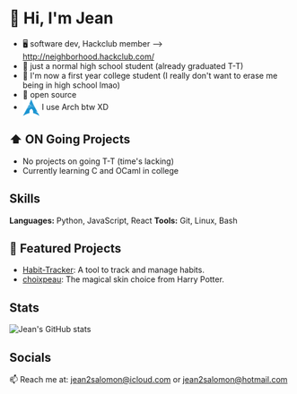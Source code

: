 # 👋 Hi, I'm Jean

 - 🖥 software dev, Hackclub member --> http://neighborhood.hackclub.com/
 - 💼 just a normal high school student (already graduated T-T)
 - 💼 I'm now a first year college student (I really don't want to erase me being in high school lmao)
 - 💜 open source
 - [<img src="https://raw.githubusercontent.com/Jean1000levrai/Jean1000levrai/main/assets/arch.svg" height="30em" align="center" alt="Arch Linux Logo" title="Arch Linux Logo"/>](https://archlinux.org/)
I use Arch btw XD

## ⬆ ON Going Projects

 - No projects on going T-T (time's lacking)
 - Currently learning C and OCaml in college


## Skills

**Languages:** Python, JavaScript, React 
**Tools:** Git, Linux, Bash

## 📌 Featured Projects

- [Habit-Tracker](https://github.com/Jean1000levrai/Habit-Tracker): A tool to track and manage habits.
- [choixpeau](https://github.com/Jean1000levrai/choixpeau): The magical skin choice from Harry Potter.

## Stats

![Jean's GitHub stats](https://github-readme-stats.vercel.app/api?username=Jean1000levrai&show_icons=true&theme=default)

## Socials

📫 Reach me at: [jean2salomon@icloud.com](mailto:jean2salomon@icloud.com) or [jean2salomon@hotmail.com](mailto:jean2salomon@hotmail.com)
